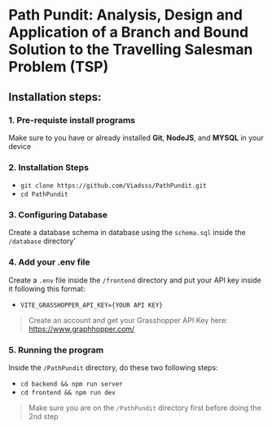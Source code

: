 # Path Pundit: Analysis, Design and Application of a Branch and Bound Solution to the Travelling Salesman Problem (TSP)

## Installation steps:
### 1. Pre-requiste install programs
Make sure to you have or already installed **Git**, **NodeJS**, and **MYSQL** in your device

### 2. Installation Steps
- `git clone https://github.com/Viadsss/PathPundit.git`
- `cd PathPundit`

### 3. Configuring Database
Create a database schema in database using the `schema.sql` inside the `/database` directory'

### 4. Add your .env file
Create a `.env` file inside the `/frontend` directory and put your API key inside it following this format:
- `VITE_GRASSHOPPER_API_KEY={YOUR API KEY}`
> Create an account and get your Grasshopper API Key here: https://www.graphhopper.com/

### 5. Running the program
Inside the `/PathPundit` directory, do these two following steps:
- `cd backend && npm run server`
- `cd frontend && npm run dev`
> Make sure you are on the `/PathPundit` directory first before doing the 2nd step
